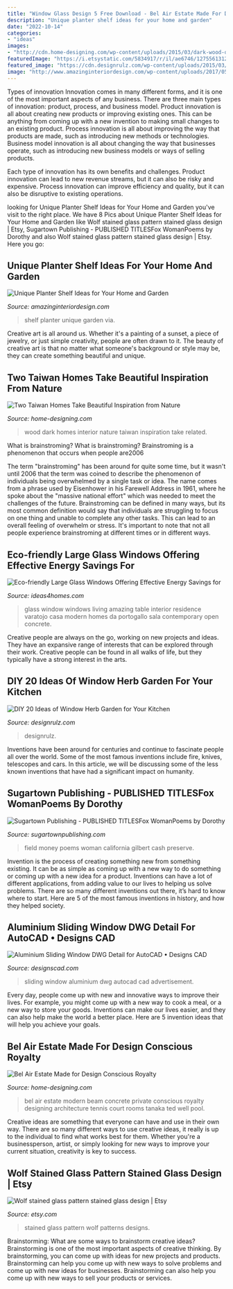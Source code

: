 ```yaml
---
title: "Window Glass Design 5 Free Download - Bel Air Estate Made For Design Conscious Royalty"
description: "Unique planter shelf ideas for your home and garden"
date: "2022-10-14"
categories:
- "ideas"
images:
- "http://cdn.home-designing.com/wp-content/uploads/2015/03/dark-wood-design-ideas-600x326.png"
featuredImage: "https://i.etsystatic.com/5834917/r/il/ae6746/1275561312/il_794xN.1275561312_1l7g.jpg"
featured_image: "https://cdn.designrulz.com/wp-content/uploads/2015/03/shelf-window_designrulz-3.jpg"
image: "http://www.amazinginteriordesign.com/wp-content/uploads/2017/05/Unique-Planter-Shelf-Ideas-for-Your-Home-and-Garden-9.jpg"
---
```



Types of innovation
Innovation comes in many different forms, and it is one of the most important aspects of any business. There are three main types of innovation: product, process, and business model.
Product innovation is all about creating new products or improving existing ones. This can be anything from coming up with a new invention to making small changes to an existing product. Process innovation is all about improving the way that products are made, such as introducing new methods or technologies. Business model innovation is all about changing the way that businesses operate, such as introducing new business models or ways of selling products.

Each type of innovation has its own benefits and challenges. Product innovation can lead to new revenue streams, but it can also be risky and expensive. Process innovation can improve efficiency and quality, but it can also be disruptive to existing operations.

	

		
looking for Unique Planter Shelf Ideas for Your Home and Garden you've visit to the right place. We have 8 Pics about Unique Planter Shelf Ideas for Your Home and Garden like Wolf stained glass pattern stained glass design | Etsy, Sugartown Publishing - PUBLISHED TITLESFox WomanPoems by Dorothy and also Wolf stained glass pattern stained glass design | Etsy. Here you go:
		
    
## Unique Planter Shelf Ideas For Your Home And Garden

<img loading=lazy src="http://www.amazinginteriordesign.com/wp-content/uploads/2017/05/Unique-Planter-Shelf-Ideas-for-Your-Home-and-Garden-9.jpg" onerror="this.onerror=null;this.src='https://tse3.mm.bing.net/th?id=OIP.pdwNyIL5gUiQ-5lK7D3hCgHaPW&amp;pid=15.1';" alt="Unique Planter Shelf Ideas for Your Home and Garden">

_Source: amazinginteriordesign.com_

>shelf planter unique garden via. 

	

Creative art is all around us. Whether it's a painting of a sunset, a piece of jewelry, or just simple creativity, people are often drawn to it. The beauty of creative art is that no matter what someone's background or style may be, they can create something beautiful and unique.

    
## Two Taiwan Homes Take Beautiful Inspiration From Nature

<img loading=lazy src="http://cdn.home-designing.com/wp-content/uploads/2015/03/dark-wood-design-ideas-600x326.png" onerror="this.onerror=null;this.src='https://tse4.mm.bing.net/th?id=OIP.U08w-t9WQKBkNfECpeUXVgHaEB&amp;pid=15.1';" alt="Two Taiwan Homes Take Beautiful Inspiration from Nature">

_Source: home-designing.com_

>wood dark homes interior nature taiwan inspiration take related. 

	

What is brainstroming?
What is brainstroming? Brainstroming is a phenomenon that occurs when people are2006

The term "brainstroming" has been around for quite some time, but it wasn't until 2006 that the term was coined to describe the phenomenon of individuals being overwhelmed by a single task or idea. The name comes from a phrase used by Eisenhower in his Farewell Address in 1961, where he spoke about the "massive national effort" which was needed to meet the challenges of the future. Brainstroming can be defined in many ways, but its most common definition would say that individuals are struggling to focus on one thing and unable to complete any other tasks. This can lead to an overall feeling of overwhelm or stress. It's important to note that not all people experience brainstroming at different times or in different ways.

    
## Eco-friendly Large Glass Windows Offering Effective Energy Savings For

<img loading=lazy src="http://www.ideas4homes.com/wp-content/uploads/2015/12/Amazing-View-from-Large-Glass-Window-in-Best-Living-Room-with-Wooden-Table.jpg" onerror="this.onerror=null;this.src='https://tse4.mm.bing.net/th?id=OIP.mgo4uDq4C9Y_R9MjIccG_AHaE7&amp;pid=15.1';" alt="Eco-friendly Large Glass Windows Offering Effective Energy Savings for">

_Source: ideas4homes.com_

>glass window windows living amazing table interior residence varatojo casa modern homes da portogallo sala contemporary open concrete. 

	

Creative people are always on the go, working on new projects and ideas. They have an expansive range of interests that can be explored through their work. Creative people can be found in all walks of life, but they typically have a strong interest in the arts.

    
## DIY 20 Ideas Of Window Herb Garden For Your Kitchen

<img loading=lazy src="https://cdn.designrulz.com/wp-content/uploads/2015/03/shelf-window_designrulz-3.jpg" onerror="this.onerror=null;this.src='https://tse2.mm.bing.net/th?id=OIP.7pyzYBWydqqpOnDl32Ie6gHaLJ&amp;pid=15.1';" alt="DIY 20 Ideas of Window Herb Garden for Your Kitchen">

_Source: designrulz.com_

>designrulz. 

	

Inventions have been around for centuries and continue to fascinate people all over the world. Some of the most famous inventions include fire, knives, telescopes and cars. In this article, we will be discussing some of the less known inventions that have had a significant impact on humanity.

    
## Sugartown Publishing - PUBLISHED TITLESFox WomanPoems By Dorothy

<img loading=lazy src="http://sugartownpublishing.com/yahoo_site_admin/assets/images/Voices_from_the_Field_at_350_dpi.80123431_std.jpg" onerror="this.onerror=null;this.src='https://tse1.mm.bing.net/th?id=OIP.fjDD9v3ye_t8jggkGVyhbgHaLH&amp;pid=15.1';" alt="Sugartown Publishing - PUBLISHED TITLESFox WomanPoems by Dorothy">

_Source: sugartownpublishing.com_

>field money poems woman california gilbert cash preserve. 

	

Invention is the process of creating something new from something existing. It can be as simple as coming up with a new way to do something or coming up with a new idea for a product. Inventions can have a lot of different applications, from adding value to our lives to helping us solve problems. There are so many different inventions out there, it’s hard to know where to start. Here are 5 of the most famous inventions in history, and how they helped society.

    
## Aluminium Sliding Window DWG Detail For AutoCAD • Designs CAD

<img loading=lazy src="https://designscad.com/wp-content/uploads/2016/11/aluminiumslidingwindow_17994.gif" onerror="this.onerror=null;this.src='https://tse3.mm.bing.net/th?id=OIP.9-VPQvfayz0B13t1AsMtLwAAAA&amp;pid=15.1';" alt="Aluminium Sliding Window DWG Detail for AutoCAD • Designs CAD">

_Source: designscad.com_

>sliding window aluminium dwg autocad cad advertisement. 

	

Every day, people come up with new and innovative ways to improve their lives. For example, you might come up with a new way to cook a meal, or a new way to store your goods. Inventions can make our lives easier, and they can also help make the world a better place. Here are 5 invention ideas that will help you achieve your goals.

    
## Bel Air Estate Made For Design Conscious Royalty

<img loading=lazy src="http://cdn.home-designing.com/wp-content/uploads/2015/02/concrete-beam-design.jpg" onerror="this.onerror=null;this.src='https://tse1.mm.bing.net/th?id=OIP.zBALRFyUY2226Txjx0B3GgHaE7&amp;pid=15.1';" alt="Bel Air Estate Made for Design Conscious Royalty">

_Source: home-designing.com_

>bel air estate modern beam concrete private conscious royalty designing architecture tennis court rooms tanaka ted well pool. 

	

Creative ideas are something that everyone can have and use in their own way. There are so many different ways to use creative ideas, it really is up to the individual to find what works best for them. Whether you're a businessperson, artist, or simply looking for new ways to improve your current situation, creativity is key to success.

    
## Wolf Stained Glass Pattern Stained Glass Design | Etsy

<img loading=lazy src="https://i.etsystatic.com/5834917/r/il/ae6746/1275561312/il_794xN.1275561312_1l7g.jpg" onerror="this.onerror=null;this.src='https://tse2.mm.bing.net/th?id=OIP.BKFWY8GixRG_dUXpaPWa5gHaKF&amp;pid=15.1';" alt="Wolf stained glass pattern stained glass design | Etsy">

_Source: etsy.com_

>stained glass pattern wolf patterns designs. 

	

Brainstorming: What are some ways to brainstorm creative ideas?
Brainstorming is one of the most important aspects of creative thinking. By brainstorming, you can come up with ideas for new projects and products. Brainstorming can help you come up with new ways to solve problems and come up with new ideas for businesses. Brainstorming can also help you come up with new ways to sell your products or services.

